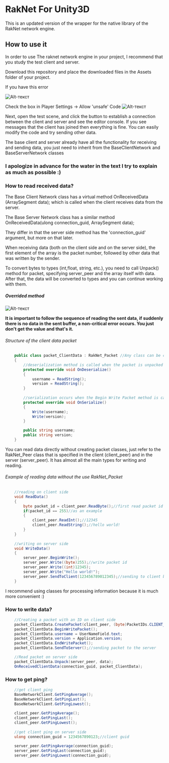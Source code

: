 # RakNet For Unity3D
This is an updated version of the wrapper for the native library of the RakNet network engine.

## How to use it
In order to use The raknet network engine in your project, I recommend that you study the test client and server.

Download this repository and place the downloaded files in the Assets folder of your project.

If you have this error

![Alt-текст](https://i.imgur.com/hPcyZQu.png "Error on compiling")

Check the box in Player Settings -> Allow 'unsafe' Code
![Alt-текст](https://i.imgur.com/1kPPo5S.png "Fixing error")

Next, open the test scene, and click the button to establish a connection between the client and server and see the editor console. If you see messages that the client has joined then everything is fine. You can easily modify the code and try sending other data.

The base client and server already have all the functionality for receiving and sending data, you just need to inherit from the BaseClientNetwork and BaseServerNetwork classes

### I apologize in advance for the water in the text I try to explain as much as possible :)

### How to read received data?

The Base Client Network class has a virtual method OnReceivedData (ArraySegment<byte> data); which is called when the client receives data from the server.

The Base Server Network class has a similar method OnReceivedData(ulong connection_guid, ArraySegment<byte> data);

They differ in that the server side method has the 'connection_guid' argument, but more on that later.

When receiving data (both on the client side and on the server side), the first element of the array is the packet number, followed by other data that was written by the sender.

To convert bytes to types (int,float, string, etc.), you need to call Unpack() method for packet, specifying server_peer and the array itself with data. After that, the data will be converted to types and you can continue working with them.

##### Overrided method
![Alt-текст](https://i.imgur.com/ICp14Hg.png "Method")

**It is important to follow the sequence of reading the sent data, if suddenly there is no data in the sent buffer, a non-critical error occurs. You just don't get the value and that's it.**
###### Structure of the client data packet
```csharp
    public class packet_ClientData : RakNet_Packet //Any class can be converted to a packet, the main thing is just to inherit from the RakNet_Packet class
    {
        //deserialization method is called when the packet is unpacked (see the screenshot above), here we convert bytes to types (float, int, string, etc.)
        protected override void OnDeserialize()
        {
            username = ReadString();
            version = ReadString();
        }
        
        //serialization occurs when the Begin Write Packet method is called (more on this later)
        protected override void OnSerialize()
        {
            Write(username);
            Write(version);
        }

        public string username;
        public string version;
    }
```

You can read data directly without creating packet classes, just refer to the RakNet_Peer class that is specified in the client (client_peer) and in the server (server_peer). It has almost all the main types for writing and reading.

###### Example of reading data without the use RakNet_Packet

```csharp
    //reading on client side
    void ReadData()
    {
        byte packet_id = client_peer.ReadByte();//first read packet id
        if(packet_id == 255)//as an example
        {
            client_peer.ReadInt();//12345
            client_peer.ReadString();//hello world!
        }
    }
    
    //writing on server side
    void WriteData()
    {
        server_peer.BeginWrite();
        server_peer.Write((byte)255);//write packet id
        server_peer.Write((int)12345);
        server_peer.Write("Hello world!");
        server_peer.SendToClient(123456789012345);//sending to client by guid
    }
```

I recommend using classes for processing information because it is much more convenient :)


### How to write data?

```csharp
    //Creating a packet with an ID on client side
    packet_ClientData.CreatePacket(client_peer, (byte)PacketIDs.CLIENT_DATA);
    packet_ClientData.BeginWritePacket();
    packet_ClientData.username = UserNameField.text;
    packet_ClientData.version = Application.version;
    packet_ClientData.EndWritePacket();
    packet_ClientData.SendToServer();//sending packet to the server

    //Read packet on server side
    packet_ClientData.Unpack(server_peer, data);
    OnReceivedClientData(connection_guid, packet_ClientData);
```

### How to get ping?

```csharp
    //get client ping
    BaseNetworkClient.GetPingAverage();
    BaseNetworkClient.GetPingLast();
    BaseNetworkClient.GetPingLowest();
    
    client_peer.GetPingAverage();
    client_peer.GetPingLast();
    client_peer.GetPingLowest();
    
    //get client ping on server side
    ulong connection_guid = 1234567890123;//client guid
    
    server_peer.GetPingAverage(connection_guid);
    server_peer.GetPingLast(connection_guid);
    server_peer.GetPingLowest(connection_guid);

```
